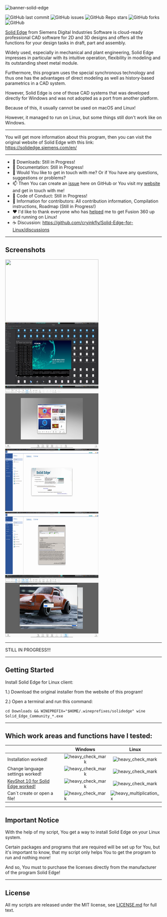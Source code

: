 ![banner-solid-edge](https://user-images.githubusercontent.com/79079633/153573732-8dffeeef-2d1c-466b-8551-ad15b9458a01.png)

![GitHub last commit](https://img.shields.io/github/last-commit/cryinkfly/Solid-Edge-for-Linux?style=for-the-badge)
![GitHub issues](https://img.shields.io/github/issues-raw/cryinkfly/Solid-Edge-for-Linux?style=for-the-badge)
![GitHub Repo stars](https://img.shields.io/github/stars/cryinkfly/Solid-Edge-for-Linux?style=for-the-badge)
![GitHub forks](https://img.shields.io/github/forks/cryinkfly/Solid-Edge-for-Linux?style=for-the-badge)
![GitHub](https://img.shields.io/github/license/cryinkfly/Solid-Edge-for-Linux?style=for-the-badge)

[Solid Edge](https://solidedge.siemens.com/en/) from Siemens Digital Industries Software is cloud-ready professional CAD software for 2D and 3D designs and offers all the functions for your design tasks in draft, part and assembly.

Widely used, especially in mechanical and plant engineering, Solid Edge impresses in particular with its intuitive operation, flexibility in modeling and its outstanding sheet metal module.

Furthermore, this program uses the special synchronous technology and thus one has the advantages of direct modeling as well as history-based parametrics in a CAD system.

However, Solid Edge is one of those CAD systems that was developed directly for Windows and was not adopted as a port from another platform. 

Because of this, it usually cannot be used on macOS and Linux!

However, it managed to run on Linux, but some things still don't work like on Windows.

---

You will get more information about this program, then you can visit the original website of Solid Edge with this link: https://solidedge.siemens.com/en/

---

- 📂 Downloads: Still in Progress!
- 📔 Documentation: Still in Progress!
- 💬 Would You like to get in touch with me? Or if You have any questions, suggestions or problems?
- 📫 Then You can create an <a href="https://github.com/cryinkfly/Solid-Edge-for-Linux/issues">issue</a> here on GitHub or You visit my <a href="https://cryinkfly.com">website</a> and get in touch with me!
- 📜 Code of Conduct: Still in Progress!
- 📖 Information for contributors: All contribution information, Compilation instructions, Roadmap (Still in Progress!)
- ❤️ I'd like to thank everyone who has <a href="https://github.com/cryinkfly/Solid-Edge-for-Linux/blob/main/COMMUNITY.md">helped</a> me to get Fusion 360 up and running on Linux!
- ☕️ Discussion: https://github.com/cryinkfly/Solid-Edge-for-Linux/discussions

---

## Screenshots
<div>
<img src="https://user-images.githubusercontent.com/79079633/225079294-64d7dd03-ae05-4612-a20e-634eac93fedd.png" width="300px" height="200px">
<img src="https://github.com/cryinkfly/Solid-Edge-for-Linux/blob/main/files/images/program/%231-first-start.png?raw=true" width="300px" height="200px">
</div>
<div>
<img src="https://github.com/cryinkfly/KeyShot-for-Linux/raw/main/files/images/welcome-screen.png" width="300px" height="200px">
<img src="https://github.com/cryinkfly/Solid-Edge-for-Linux/blob/main/files/images/program/%232-first-start.png?raw=true" width="300px" height="200px">
</div>
<div>
<img src="https://github.com/cryinkfly/Solid-Edge-for-Linux/blob/main/files/images/program/%236-first-start.png?raw=true" width="300px" height="200px">
<img src="https://github.com/cryinkfly/KeyShot-for-Linux/blob/main/files/images/%233-demo-car.png" width="300px" height="200px">
</div>

---

STILL IN PROGRESS!!!

---

## Getting Started

Install Solid Edge for Linux client:

1.) Download the original installer from the website of this program!

2.) Open a terminal and run this command:

    cd Downloads && WINEPREFIX="$HOME/.wineprefixes/solidedge" wine Solid_Edge_Community_*.exe

---


## Which work areas and functions have I tested:

<table>
<thead>
<tr>
<th></th>
<th>Windows</th>
<th>Linux</th>
</tr>
</thead>
<tbody>
<tr>
<td>Installation worked!</td>
<td style="text-align: center;"><g-emoji class="g-emoji" alias="heavy_check_mark" fallback-src="https://github.githubassets.com/images/icons/emoji/unicode/2714.png"><img class="emoji" alt="heavy_check_mark" src="https://github.githubassets.com/images/icons/emoji/unicode/2714.png" width="20" height="20"></g-emoji></td>
<td style="text-align: center;"><g-emoji class="g-emoji" alias="heavy_check_mark" fallback-src="https://github.githubassets.com/images/icons/emoji/unicode/2714.png"><img class="emoji" alt="heavy_check_mark" src="https://github.githubassets.com/images/icons/emoji/unicode/2714.png" width="20" height="20"></g-emoji></td>
<tr>
<td>Change language settings worked!</td>
<td style="text-align: center;"><g-emoji class="g-emoji" alias="heavy_check_mark" fallback-src="https://github.githubassets.com/images/icons/emoji/unicode/2714.png"><img class="emoji" alt="heavy_check_mark" src="https://github.githubassets.com/images/icons/emoji/unicode/2714.png" width="20" height="20"></g-emoji></td>
<td style="text-align: center;"><g-emoji class="g-emoji" alias="heavy_check_mark" fallback-src="https://github.githubassets.com/images/icons/emoji/unicode/2714.png"><img class="emoji" alt="heavy_check_mark" src="https://github.githubassets.com/images/icons/emoji/unicode/2714.png" width="20" height="20"></g-emoji></td>
<tr>
<td><a href=https://github.com/cryinkfly/KeyShot-for-Linux>KeyShot 10 for Solid Edge worked!</a></td>
<td style="text-align: center;"><g-emoji class="g-emoji" alias="heavy_check_mark" fallback-src="https://github.githubassets.com/images/icons/emoji/unicode/2714.png"><img class="emoji" alt="heavy_check_mark" src="https://github.githubassets.com/images/icons/emoji/unicode/2714.png" width="20" height="20"></g-emoji></td>
<td style="text-align: center;"><g-emoji class="g-emoji" alias="heavy_check_mark" fallback-src="https://github.githubassets.com/images/icons/emoji/unicode/2714.png"><img class="emoji" alt="heavy_check_mark" src="https://github.githubassets.com/images/icons/emoji/unicode/2714.png" width="20" height="20"></g-emoji></td>
<tr>
<td>Can´t create or open a file!</td>
<td><g-emoji class="g-emoji" alias="heavy_check_mark" fallback-src="https://github.githubassets.com/images/icons/emoji/unicode/2714.png"><img class="emoji" alt="heavy_check_mark" src="https://github.githubassets.com/images/icons/emoji/unicode/2714.png" width="20" height="20"></g-emoji></td>
<td><g-emoji class="g-emoji" alias="heavy_multiplication_x" fallback-src="https://github.githubassets.com/images/icons/emoji/unicode/2716.png"><img class="emoji" alt="heavy_multiplication_x" src="https://github.githubassets.com/images/icons/emoji/unicode/2716.png" width="20" height="20"></g-emoji></td>
</tr>
</tbody>
</table>

---

## Important Notice

With the help of my script, You get a way to install Solid Edge on your Linux system. 

Certain packages and programs that are required will be set up for You, but it's important to know, that my script only helps You to get the program to run and nothing more! 

And so, You must to purchase the licenses directly from the manufacturer of the program Solid Edge!

---

## License

All my scripts are released under the MIT license, see <a href="https://github.com/cryinkfly/Solid-Edge-for-Linux/blob/main/LICENSE.md">LICENSE.md</a> for full text.
